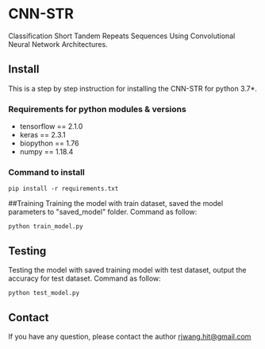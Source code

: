 # CNN-STR
Classification Short Tandem Repeats Sequences Using Convolutional Neural Network Architectures.
## Install
This is a step by step instruction for installing the CNN-STR for python 3.7*.
### Requirements for python modules & versions
* tensorflow  == 2.1.0 
* keras == 2.3.1 
* biopython == 1.76
* numpy == 1.18.4  
### Command to install
    pip install -r requirements.txt

##Training
Training the model with train dataset, saved the model parameters to  "saved_model" folder.  Command as follow:

    python train_model.py
    
 ## Testing
Testing the model with saved training model with test dataset, output the accuracy for test dataset.  Command as follow:
   
    python test_model.py
    
## Contact
If you have any question, please contact the author rjwang.hit@gmail.com
